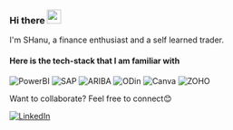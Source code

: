 ### Hi there <img src="https://media.giphy.com/media/hvRJCLFzcasrR4ia7z/giphy.gif" width="25px">
I'm SHanu, a finance enthusiast and a self learned trader. 

#### Here is the tech-stack that I am familiar with

![PowerBI](https://img.shields.io/badge/powerbi-%23777BB4.svg?style=for-the-badge&logo=PowerBI&logoColor=white) ![SAP](https://img.shields.io/badge/SAP-%23E34F26.svg?style=for-the-badge&logo=SAP&logoColor=white)  ![ARIBA](https://img.shields.io/badge/ARIBA-%23563D7C.svg?style=for-the-badge&logo=ARIBA&logoColor=white)   ![ODin](https://img.shields.io/badge/ODin-%234ea94b.svg?style=for-the-badge&logo=ODin&logoColor=white)  ![Canva](https://img.shields.io/badge/Canva-%23404d59.svg?style=for-the-badge&logo=Canva&logoColor=white) ![ZOHO](https://img.shields.io/badge/ZOHO-%2300f.svg?style=for-the-badge&logo=ZOHO&logoColor=white) 

Want to collaborate? Feel free to connect😊

[![LinkedIn](https://img.shields.io/badge/linkedin-%230077B5.svg?style=for-the-badge&logo=linkedin&logoColor=white)](https://www.linkedin.com/in/shubham-tayal-98606916b/)

<!--
**Shanutayal/Shanutayal** is a ✨ _special_ ✨ repository because its `README.md` (this file) appears on your GitHub profile.

Here are some ideas to get you started:

- 🔭 I’m currently working on ...
- 🌱 I’m currently learning ...
- 👯 I’m looking to collaborate on ...
- 🤔 I’m looking for help with ...
- 💬 Ask me about ...
- 📫 How to reach me: ...
- 😄 Pronouns: ...
- ⚡ Fun fact: ...
-->
